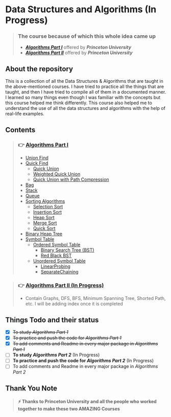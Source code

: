 # Data Structures and Algorithms (In Progress)

> ### The course because of which this whole idea came up
> - **_[Algorithms Part I](https://www.coursera.org/learn/algorithms-part1)_** offered by _**Princeton University**_
> - **_[Algorithms Part II](https://www.coursera.org/learn/algorithms-part2)_** offered by _**Princeton University**_

## About the repository

This is a collection of all the Data Structures & Algorithms that are taught in the above-mentioned courses. I have
tried to practice all the things that are taught, and then I have tried to compile all of them in a documented manner. I
learned so many things even though I was familiar with the concepts but this course helped me think differently. This
course also helped me to understand the use of all the data structures and algorithms with the help of real-life
examples.

## Contents

> ### 👉 [Algorithms Part I](./src/algorithms/part/one)
> - [Union Find](./src/algorithms/part/one/_1_unionfind)
> - [Quick Find](./src/algorithms/part/one/_1_unionfind/QuickFind.java)
>   - [Quick Union](./src/algorithms/part/one/_1_unionfind/QuickUnion.java)
>   - [Weighted Quick Union](./src/algorithms/part/one/_1_unionfind/WeightedQuickUnion.java)
>   - [Quick Union with Path Compression](./src/algorithms/part/one/_1_unionfind/QuickUnionWithPathCompression.java)
> - [Bag](./src/algorithms/part/one/_2_bag)
> - [Stack](./src/algorithms/part/one/_3_stack)
> - [Queue](./src/algorithms/part/one/_4_queue)
> - [Sorting Algorithms](./src/algorithms/part/one/_5_sort)
>   - [Selection Sort](./src/algorithms/part/one/_5_sort/methods/Selection.java)
>   - [Insertion Sort](./src/algorithms/part/one/_5_sort/methods/Insertion.java)
>   - [Heap Sort](./src/algorithms/part/one/_5_sort/methods/Heap.java)
>   - [Merge Sort](./src/algorithms/part/one/_5_sort/methods/Merge.java)
>   - [Quick Sort](./src/algorithms/part/one/_5_sort/methods/Quick.java)
> - [Binary Heap Tree](./src/algorithms/part/one/_6_binaryheap)
> - [Symbol Table](./src/algorithms/part/one/_7_symboltable)
>   - [Ordered Symbol Table](./src/algorithms/part/one/_7_symboltable/ordered)
>       - [Binary Search Tree (BST)](./src/algorithms/part/one/_7_symboltable/ordered/BST.java)
>       - [Red Black BST](./src/algorithms/part/one/_7_symboltable/ordered/RedBlackBST.java)
>   - [Unordered Symbol Table](./src/algorithms/part/one/_7_symboltable/unordered)
>       - [LinearProbing](./src/algorithms/part/one/_7_symboltable/unordered/LinearProbing.java)
>       - [SeparateChaining](./src/algorithms/part/one/_7_symboltable/unordered/SeparateChaining.java)

> ### 👉 [Algorithms Part II (In Progress)](./src/algorithms/part/two)
> - Contain Graphs, DFS, BFS, Minimum Spanning Tree, Shorted Path, etc. I will be adding index once it is completed

## Things Todo and their status

- [x] ~~To study _Algorithms Part 1_~~
- [x] ~~To practice and push the code for _Algorithms Part 1_~~
- [x] ~~To add comments and Readme in every major package in _Algorithms Part 1_~~
- [ ] **To study _Algorithms Part 2_** (In Progress)
- [ ] **To practice and push the code for _Algorithms Part 2_** (In Progress)
- [ ] To add comments and Readme in every major package in _Algorithms Part 2_

## Thank You Note

> #### :zap: Thanks to Princeton University and all the people who worked together to make these two AMAZING Courses